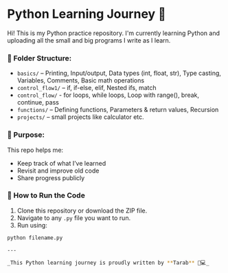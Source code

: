# Python Learning Journey 🐍

Hi! This is my Python practice repository. I'm currently learning Python and uploading all the small and big programs I write as I learn.

### 📁 Folder Structure:

- `basics/` – Printing, Input/output, Data types (int, float, str), Type casting, Variables, Comments, Basic math operations
- `control_flow1/` – if, if-else, elif, Nested ifs, match
- `control_flow/` - for loops, while loops, Loop with range(), break, continue, pass
- `functions/` – Defining functions, Parameters & return values, Recursion
- `projects/` – small projects like calculator etc.

### 🧠 Purpose:
This repo helps me:
- Keep track of what I’ve learned
- Revisit and improve old code
- Share progress publicly

### 🚀 How to Run the Code

1. Clone this repository or download the ZIP file.
2. Navigate to any `.py` file you want to run.
3. Run using:

```bash
python filename.py

---

_This Python learning journey is proudly written by **Tarab** 🐍💻_
